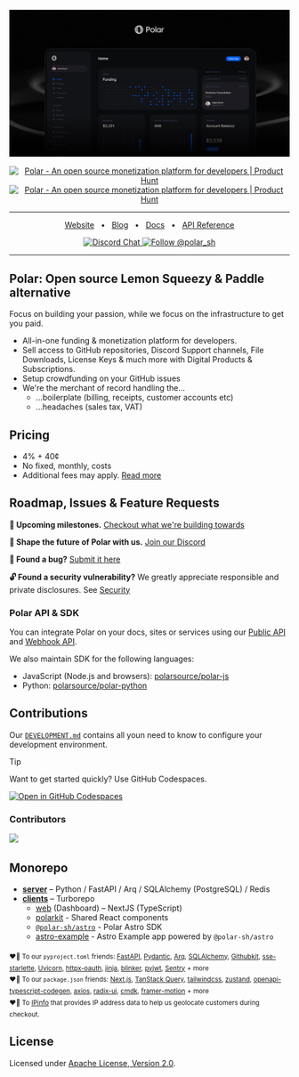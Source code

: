 <p align="center">

  <a href="https://polar.sh">
      <img src="https://github.com/polarsource/polar/blob/main/clients/apps/web/public/assets/brand/polar_og.jpg?raw=true" />
  </a>

</p>

<div align="center">

<a href="https://www.producthunt.com/posts/polar-5?embed=true&utm_source=badge-top-post-badge&utm_medium=badge&utm_souce=badge-polar&#0045;5" target="_blank"><img src="https://api.producthunt.com/widgets/embed-image/v1/top-post-badge.svg?post_id=484271&theme=dark&period=daily" alt="Polar - An&#0032;open&#0032;source&#0032;monetization&#0032;platform&#0032;for&#0032;developers | Product Hunt" style="width: 250px; height: 54px;" width="250" height="54" /></a>  <a href="https://www.producthunt.com/posts/polar-5?embed=true&utm_source=badge-top-post-topic-badge&utm_medium=badge&utm_souce=badge-polar&#0045;5" target="_blank"><img src="https://api.producthunt.com/widgets/embed-image/v1/top-post-topic-badge.svg?post_id=484271&theme=dark&period=monthly&topic_id=267" alt="Polar - An&#0032;open&#0032;source&#0032;monetization&#0032;platform&#0032;for&#0032;developers | Product Hunt" style="width: 250px; height: 54px;" width="250" height="54" /></a>

</div>

<hr />
<div align="center">


<a href="https://polar.sh">Website</a>
<span>&nbsp;&nbsp;•&nbsp;&nbsp;</span>
<a href="https://polar.sh/polarsource">Blog</a>
<span>&nbsp;&nbsp;•&nbsp;&nbsp;</span>
<a href="https://polar.sh/docs">Docs</a>
<span>&nbsp;&nbsp;•&nbsp;&nbsp;</span>
<a href="https://polar.sh/docs/api">API Reference</a>


<p align="center">
  <a href="https://discord.gg/STfRufb32V">
    <img src="https://img.shields.io/badge/chat-on%20discord-7289DA.svg" alt="Discord Chat" />
  </a>

  <a href="https://twitter.com/intent/follow?screen_name=polar_sh">
    <img src="https://img.shields.io/twitter/follow/polar_sh.svg?label=Follow%20@polar_sh" alt="Follow @polar_sh" />
  </a>
</p>
</div>
<hr />

## Polar: Open source Lemon Squeezy & Paddle alternative
Focus on building your passion, while we focus on the infrastructure to get you paid.

- All-in-one funding & monetization platform for developers.
- Sell access to GitHub repositories, Discord Support channels, File Downloads, License Keys & much more with Digital Products & Subscriptions.
- Setup crowdfunding on your GitHub issues
- We're the merchant of record handling the...
  - ...boilerplate (billing, receipts, customer accounts etc)
  - ...headaches (sales tax, VAT)

## Pricing

- 4% + 40¢
- No fixed, monthly, costs
- Additional fees may apply. [Read more](https://polar.sh/docs/fees)

## Roadmap, Issues & Feature Requests
**🎯 Upcoming milestones.** [Checkout what we're building towards](https://github.com/polarsource/polar/issues/3242)

**💬 Shape the future of Polar with us.** [Join our Discord](https://discord.gg/STfRufb32V)

**🐛 Found a bug?** [Submit it here](https://github.com/polarsource/polar/issues)

**🔓 Found a security vulnerability?** We greatly appreciate responsible and private disclosures. See [Security](./SECURITY.md)

### Polar API & SDK

You can integrate Polar on your docs, sites or services using our [Public API](https://docs.polar.sh/api/) and [Webhook API](https://docs.polar.sh/api/webhooks).

We also maintain SDK for the following languages:

* JavaScript (Node.js and browsers): [polarsource/polar-js](https://github.com/polarsource/polar-js)
* Python: [polarsource/polar-python](https://github.com/polarsource/polar-python)

## Contributions

Our [`DEVELOPMENT.md`](./DEVELOPMENT.md) contains all youn need to know to configure your development environment.

> [!TIP]
> Want to get started quickly? Use GitHub Codespaces.
>
> [![Open in GitHub Codespaces](https://github.com/codespaces/badge.svg)](https://codespaces.new/polarsource/polar?machine=standardLinux32gb)

### Contributors
<a href="https://github.com/polarsource/polar/graphs/contributors">
  <img src="https://contrib.rocks/image?repo=polarsource/polar" />
</a>


## Monorepo
* **[server](./server/README.md)** – Python / FastAPI / Arq / SQLAlchemy (PostgreSQL) / Redis
* **[clients](./clients/README.md)** – Turborepo
  * [web](./clients/apps/web) (Dashboard) – NextJS (TypeScript)
  * [polarkit](./clients/packages/polarkit) - Shared React components
  * [`@polar-sh/astro`](./clients/packages/astro) - Polar Astro SDK
  * [astro-example](./clients/examples/astro-example) - Astro Example app powered by `@polar-sh/astro`

<sub>♥️🙏 To our `pyproject.toml` friends: [FastAPI](https://github.com/tiangolo/fastapi), [Pydantic](https://github.com/pydantic/pydantic), [Arq](https://github.com/samuelcolvin/arq), [SQLAlchemy](https://github.com/sqlalchemy/sqlalchemy), [Githubkit](https://github.com/yanyongyu/githubkit), [sse-starlette](https://github.com/sysid/sse-starlette), [Uvicorn](https://github.com/encode/uvicorn), [httpx-oauth](https://github.com/frankie567/httpx-oauth), [jinja](https://github.com/pallets/jinja), [blinker](https://github.com/pallets-eco/blinker), [pyjwt](https://github.com/jpadilla/pyjwt), [Sentry](https://github.com/getsentry/sentry) + more</sub><br />
<sub>♥️🙏 To our `package.json` friends: [Next.js](https://github.com/vercel/next.js/), [TanStack Query](https://github.com/TanStack/query), [tailwindcss](https://github.com/tailwindlabs/tailwindcss), [zustand](https://github.com/pmndrs/zustand), [openapi-typescript-codegen](https://github.com/ferdikoomen/openapi-typescript-codegen), [axios](https://github.com/axios/axios), [radix-ui](https://github.com/radix-ui/primitives), [cmdk](https://github.com/pacocoursey/cmdk), [framer-motion](https://github.com/framer/motion) + more</sub><br />
<sub>♥️🙏 To [IPinfo](https://ipinfo.io) that provides IP address data to help us geolocate customers during checkout.</sub>

## License
Licensed under [Apache License, Version 2.0](https://www.apache.org/licenses/LICENSE-2.0).

